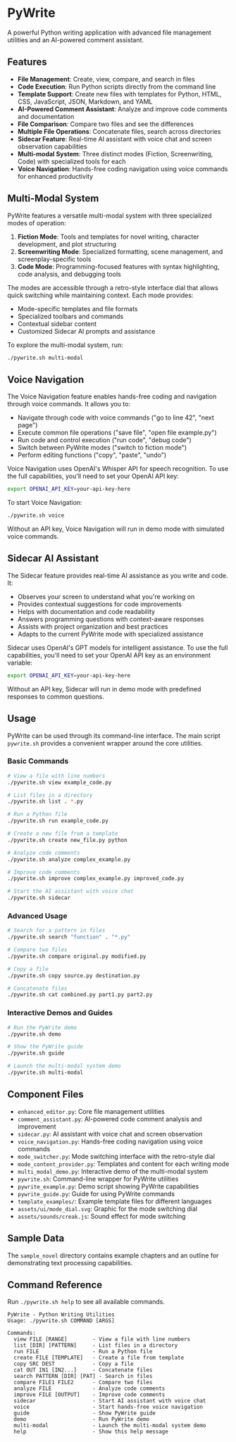# PyWrite

A powerful Python writing application with advanced file management utilities and an AI-powered comment assistant.

## Features

- **File Management**: Create, view, compare, and search in files
- **Code Execution**: Run Python scripts directly from the command line
- **Template Support**: Create new files with templates for Python, HTML, CSS, JavaScript, JSON, Markdown, and YAML
- **AI-Powered Comment Assistant**: Analyze and improve code comments and documentation
- **File Comparison**: Compare two files and see the differences
- **Multiple File Operations**: Concatenate files, search across directories
- **Sidecar Feature**: Real-time AI assistant with voice chat and screen observation capabilities
- **Multi-modal System**: Three distinct modes (Fiction, Screenwriting, Code) with specialized tools for each
- **Voice Navigation**: Hands-free coding navigation using voice commands for enhanced productivity

## Multi-Modal System

PyWrite features a versatile multi-modal system with three specialized modes of operation:

1. **Fiction Mode**: Tools and templates for novel writing, character development, and plot structuring
2. **Screenwriting Mode**: Specialized formatting, scene management, and screenplay-specific tools
3. **Code Mode**: Programming-focused features with syntax highlighting, code analysis, and debugging tools

The modes are accessible through a retro-style interface dial that allows quick switching while maintaining context. Each mode provides:

- Mode-specific templates and file formats
- Specialized toolbars and commands
- Contextual sidebar content
- Customized Sidecar AI prompts and assistance

To explore the multi-modal system, run:

```bash
./pywrite.sh multi-modal
```

## Voice Navigation

The Voice Navigation feature enables hands-free coding and navigation through voice commands. It allows you to:

- Navigate through code with voice commands ("go to line 42", "next page")
- Execute common file operations ("save file", "open file example.py")
- Run code and control execution ("run code", "debug code")
- Switch between PyWrite modes ("switch to fiction mode")
- Perform editing functions ("copy", "paste", "undo")

Voice Navigation uses OpenAI's Whisper API for speech recognition. To use the full capabilities, you'll need to set your OpenAI API key:

```bash
export OPENAI_API_KEY=your-api-key-here
```

To start Voice Navigation:

```bash
./pywrite.sh voice
```

Without an API key, Voice Navigation will run in demo mode with simulated voice commands.

## Sidecar AI Assistant

The Sidecar feature provides real-time AI assistance as you write and code. It:

- Observes your screen to understand what you're working on
- Provides contextual suggestions for code improvements
- Helps with documentation and code readability
- Answers programming questions with context-aware responses
- Assists with project organization and best practices
- Adapts to the current PyWrite mode with specialized assistance

Sidecar uses OpenAI's GPT models for intelligent assistance. To use the full capabilities, you'll need to set your OpenAI API key as an environment variable:

```bash
export OPENAI_API_KEY=your-api-key-here
```

Without an API key, Sidecar will run in demo mode with predefined responses to common questions.

## Usage

PyWrite can be used through its command-line interface. The main script `pywrite.sh` provides a convenient wrapper around the core utilities.

### Basic Commands

```bash
# View a file with line numbers
./pywrite.sh view example_code.py

# List files in a directory
./pywrite.sh list . *.py

# Run a Python file
./pywrite.sh run example_code.py

# Create a new file from a template
./pywrite.sh create new_file.py python

# Analyze code comments
./pywrite.sh analyze complex_example.py

# Improve code comments
./pywrite.sh improve complex_example.py improved_code.py

# Start the AI assistant with voice chat
./pywrite.sh sidecar
```

### Advanced Usage

```bash
# Search for a pattern in files
./pywrite.sh search "function" . "*.py"

# Compare two files
./pywrite.sh compare original.py modified.py

# Copy a file
./pywrite.sh copy source.py destination.py

# Concatenate files
./pywrite.sh cat combined.py part1.py part2.py
```

### Interactive Demos and Guides

```bash
# Run the PyWrite demo
./pywrite.sh demo

# Show the PyWrite guide
./pywrite.sh guide

# Launch the multi-modal system demo
./pywrite.sh multi-modal
```

## Component Files

- `enhanced_editor.py`: Core file management utilities
- `comment_assistant.py`: AI-powered code comment analysis and improvement
- `sidecar.py`: AI assistant with voice chat and screen observation
- `voice_navigation.py`: Hands-free coding navigation using voice commands
- `mode_switcher.py`: Mode switching interface with the retro-style dial
- `mode_content_provider.py`: Templates and content for each writing mode
- `multi_modal_demo.py`: Interactive demo of the multi-modal system
- `pywrite.sh`: Command-line wrapper for PyWrite utilities
- `pywrite_example.py`: Demo script showing PyWrite capabilities
- `pywrite_guide.py`: Guide for using PyWrite commands
- `template_examples/`: Example template files for different languages
- `assets/ui/mode_dial.svg`: Graphic for the mode switching dial
- `assets/sounds/creak.js`: Sound effect for mode switching

## Sample Data

The `sample_novel` directory contains example chapters and an outline for demonstrating text processing capabilities.

## Command Reference

Run `./pywrite.sh help` to see all available commands.

```
PyWrite - Python Writing Utilities
Usage: ./pywrite.sh COMMAND [ARGS]

Commands:
  view FILE [RANGE]        - View a file with line numbers
  list [DIR] [PATTERN]     - List files in a directory
  run FILE                 - Run a Python file
  create FILE [TEMPLATE]   - Create a file from template
  copy SRC DEST            - Copy a file
  cat OUT IN1 [IN2...]     - Concatenate files
  search PATTERN [DIR] [PAT] - Search in files
  compare FILE1 FILE2      - Compare two files
  analyze FILE             - Analyze code comments
  improve FILE [OUTPUT]    - Improve code comments
  sidecar                  - Start AI assistant with voice chat
  voice                    - Start hands-free voice navigation
  guide                    - Show PyWrite guide
  demo                     - Run PyWrite demo
  multi-modal              - Launch the multi-modal system demo
  help                     - Show this help message
```